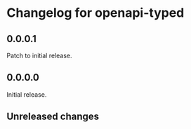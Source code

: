 # Changelog for openapi-typed

## 0.0.0.1

Patch to initial release.

## 0.0.0.0

Initial release.

## Unreleased changes
